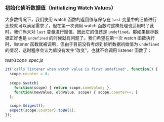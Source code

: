 ### 初始化侦听数据值（Initializing Watch Values）

大多数情况下，我们使用 watch 函数的返回值与保存在 `last` 变量中的旧值进行比较就可以满足需求了，但在第一次调用 watch 函数时这样处理也适用吗？此时，我们尚未对 `last` 变量进行赋值，因此它的值还是 `undefined`。那如果目标数据正好也是 `undefined` 的时候就有问题了。我们希望在第一次 watch 函数执行时，listener 函数就被调用，但由于目前没有考虑到侦听数据初始值为 `undefined` 的情况，这时程序会认为值没有发生“改变”，也就不会调用 listener 函数了：

_test/scope_spec.js_

```js
it('calls listener when watch value is first undefined', function() {
  scope.counter = 0;
  
  scope.$watch(
    function(scope) { return scope.someValue; },
    function(newValue, oldValue, scope) { scope.counter++; }
  );

  scope.$digest();
  expect(scope.counter).toBe(1);
});
```